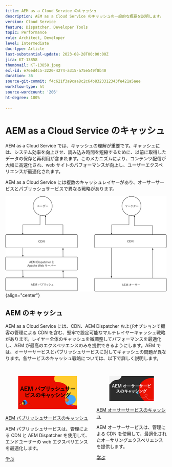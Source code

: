 ```yaml
---
title: AEM as a Cloud Service のキャッシュ
description: AEM as a Cloud Service のキャッシュの一般的な概要を説明します。
version: Cloud Service
feature: Dispatcher, Developer Tools
topic: Performance
role: Architect, Developer
level: Intermediate
doc-type: Article
last-substantial-update: 2023-08-28T00:00:00Z
jira: KT-13858
thumbnail: KT-13858.jpeg
exl-id: e76ed4c5-3220-4274-a315-a75e549f8b40
duration: 36
source-git-commit: f4c621f3a9caa8c2c64b8323312343fe421a5aee
workflow-type: ht
source-wordcount: '206'
ht-degree: 100%

---
```


# AEM as a Cloud Service のキャッシュ

AEM as a Cloud Service では、キャッシュの理解が重要です。キャッシュには、システム効率を向上させ、読み込み時間を短縮するために、以前に取得したデータの保存と再利用が含まれます。このメカニズムにより、コンテンツ配信が大幅に高速化され、web サイトのパフォーマンスが向上し、ユーザーエクスペリエンスが最適化されます。

AEM as a Cloud Service には複数のキャッシュレイヤーがあり、オーサーサービスとパブリッシュサービスで異なる戦略があります。

![AEM as a Cloud Service のキャッシュの概要](./assets/overview/all.png){align="center"}

## AEM のキャッシュ

AEM as a Cloud Service には、CDN、AEM Dispatcher およびオプションで顧客の管理による CDN を含む、堅牢で設定可能なマルチレイヤーキャッシュ戦略があります。レイヤー全体のキャッシュを微調整してパフォーマンスを最適化し、AEM が最高のエクスペリエンスのみを提供できるようにします。AEM では、オーサーサービスとパブリッシュサービスに対してキャッシュの問題が異なります。各サービスのキャッシュ戦略については、以下で詳しく説明します。


<div class="columns is-multiline" style="margin-top: 2rem">
    <div class="column is-half-tablet is-half-desktop is-half-widescreen" aria-label="AEM Publish service caching">
    <div class="card is-padded-small is-padded-big-mobile" style="height: 100%">
        <div class="card-image">
          <figure class="image is-16by9">
            <a href="./publish.md" title="AEM パブリッシュサービス" tabindex="-1">
              <img class="is-bordered-r-small" src="./assets/overview/publish-card.png" alt="AEM パブリッシュサービスのキャッシュ">
            </a>
          </figure>
        </div>
        <div class="card-content is-padded-small">
          <div class="content">
            <p class="headline is-size-6 has-text-weight-bold"><a href="./publish.md" title="AEM パブリッシュサービスのキャッシュ">AEM パブリッシュサービスのキャッシュ</a></p>
            <p class="is-size-6">AEM パブリッシュサービスは、管理による CDN と AEM Dispatcher を使用して、エンドユーザーの web エクスペリエンスを最適化します。</p>
            <a href="./publish.md" class="spectrum-Button spectrum-Button--outline spectrum-Button--primary spectrum-Button--sizeM">
 <span class="spectrum-Button-label has-no-wrap has-text-weight-bold">学ぶ</span>
 </a>
          </div>
        </div>
      </div>
    </div>
    <div class="column is-half-tablet is-half-desktop is-half-widescreen" aria-label="AEM Author service caching">
        <div class="card is-padded-small is-padded-big-mobile" style="height: 100%">
            <div class="card-image">
            <figure class="image is-16by9">
                <a href="./author.md" title="AEM オーサーサービスのキャッシュ" tabindex="-1">
                <img class="is-bordered-r-small" src="./assets/overview/author-card.png" alt="AEM オーサーサービスのキャッシュ">
                </a>
            </figure>
            </div>
            <div class="card-content is-padded-small">
            <div class="content">
                <p class="headline is-size-6 has-text-weight-bold"><a href="./author.md" title="AEM オーサーサービスのキャッシュ">AEM オーサーサービスのキャッシュ</a></p>
                <p class="is-size-6">AEM オーサーサービスは、管理による CDN を使用して、最適化されたオーサリングエクスペリエンスを提供します。</p>
                <a href="./author.md" class="spectrum-Button spectrum-Button--outline spectrum-Button--primary spectrum-Button--sizeM">
 <span class="spectrum-Button-label has-no-wrap has-text-weight-bold">学ぶ</span>
 </a>
            </div>
            </div>
        </div>
    </div>
</div>
